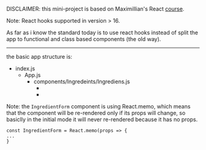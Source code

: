 
DISCLAIMER: this mini-project is based on Maximillian's React [course](https://www.udemy.com/course/react-the-complete-guide-incl-redux/l).

Note: React hooks supported in version > 16.

As far as i know the standard today is to use react hooks instead of split the app to functional and class based components (the old way).

----------------------------------------------------------------
the basic app structure is:

   * index.js
        * App.js
            * components/Ingredeints/Ingrediens.js
                *   <IngredientForm />
                *   <Search />
     
Note: the `IngredientForm` component is using React.memo, which means that the component will be re-rendered only if its props will change, so basiclly in the initial mode <IngredientForm /> it will never re-rendered because it has no props.

```
const IngredientForm = React.memo(props => {
...
}
```
